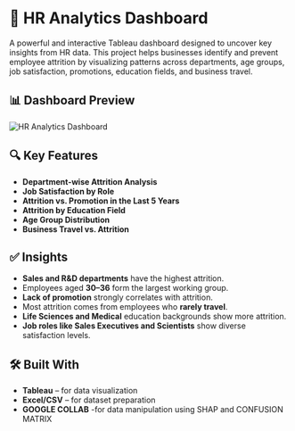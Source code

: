 # 🧠 HR Analytics Dashboard

A powerful and interactive Tableau dashboard designed to uncover key insights from HR data. This project helps businesses identify and prevent employee attrition by visualizing patterns across departments, age groups, job satisfaction, promotions, education fields, and business travel.

## 📊 Dashboard Preview

![HR Analytics Dashboard](path_to_your_image.png) <!-- Replace with actual image path in your GitHub repo -->

## 🔍 Key Features

- **Department-wise Attrition Analysis**
- **Job Satisfaction by Role**
- **Attrition vs. Promotion in the Last 5 Years**
- **Attrition by Education Field**
- **Age Group Distribution**
- **Business Travel vs. Attrition**

## ✅ Insights

- **Sales and R&D departments** have the highest attrition.
- Employees aged **30–36** form the largest working group.
- **Lack of promotion** strongly correlates with attrition.
- Most attrition comes from employees who **rarely travel**.
- **Life Sciences and Medical** education backgrounds show more attrition.
- **Job roles like Sales Executives and Scientists** show diverse satisfaction levels.

## 🛠 Built With

- **Tableau** – for data visualization
- **Excel/CSV** – for dataset preparation
- **GOOGLE COLLAB** -for data manipulation using SHAP and CONFUSION MATRIX
